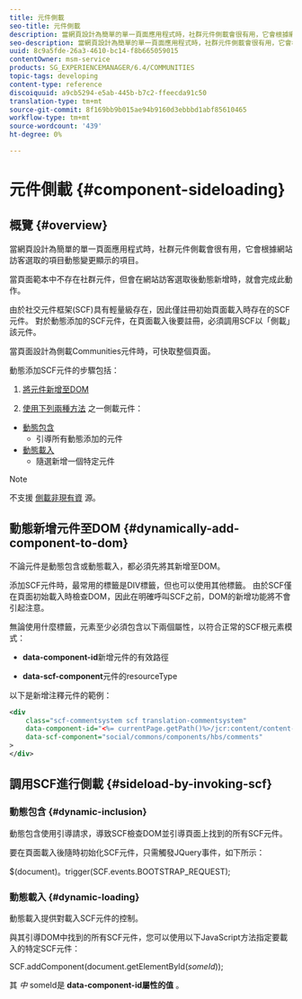```yaml
---
title: 元件側載
seo-title: 元件側載
description: 當網頁設計為簡單的單一頁面應用程式時，社群元件側載會很有用，它會根據網站訪客選取的項目動態變更顯示的項目
seo-description: 當網頁設計為簡單的單一頁面應用程式時，社群元件側載會很有用，它會根據網站訪客選取的項目動態變更顯示的項目
uuid: 8c9a5fde-26a3-4610-bc14-f8b665059015
contentOwner: msm-service
products: SG_EXPERIENCEMANAGER/6.4/COMMUNITIES
topic-tags: developing
content-type: reference
discoiquuid: a9cb5294-e5ab-445b-b7c2-ffeecda91c50
translation-type: tm+mt
source-git-commit: 8f169bb9b015ae94b9160d3ebbbd1abf85610465
workflow-type: tm+mt
source-wordcount: '439'
ht-degree: 0%

---
```



# 元件側載 {#component-sideloading}

## 概覽 {#overview}

當網頁設計為簡單的單一頁面應用程式時，社群元件側載會很有用，它會根據網站訪客選取的項目動態變更顯示的項目。

當頁面範本中不存在社群元件，但會在網站訪客選取後動態新增時，就會完成此動作。

由於社交元件框架(SCF)具有輕量級存在，因此僅註冊初始頁面載入時存在的SCF元件。 對於動態添加的SCF元件，在頁面載入後要註冊，必須調用SCF以「側載」該元件。

當頁面設計為側載Communities元件時，可快取整個頁面。

動態添加SCF元件的步驟包括：

1. [將元件新增至DOM](#dynamically-add-component-to-dom)

1. [使用下列兩種方法](#sideload-by-invoking-scf) 之一側載元件：

* [動態包含](#dynamic-inclusion)
   * 引導所有動態添加的元件
* [動態載入](#dynamic-loading)
   * 隨選新增一個特定元件

>[!NOTE]
>
>不支援 [側載非現有資](scf.md#add-or-include-a-communities-component) 源。

## 動態新增元件至DOM {#dynamically-add-component-to-dom}

不論元件是動態包含或動態載入，都必須先將其新增至DOM。

添加SCF元件時，最常用的標籤是DIV標籤，但也可以使用其他標籤。 由於SCF僅在頁面初始載入時檢查DOM，因此在明確呼叫SCF之前，DOM的新增功能將不會引起注意。

無論使用什麼標籤，元素至少必須包含以下兩個屬性，以符合正常的SCF根元素模式：

* **data-component-id**&#x200B;新增元件的有效路徑

* **data-scf-component**&#x200B;元件的resourceType

以下是新增注釋元件的範例：

```xml
<div
    class="scf-commentsystem scf translation-commentsystem" 
    data-component-id="<%= currentPage.getPath()%>/jcr:content/content-left/comments"
    data-scf-component="social/commons/components/hbs/comments"
>
</div>
```

## 調用SCF進行側載 {#sideload-by-invoking-scf}

### 動態包含 {#dynamic-inclusion}

動態包含使用引導請求，導致SCF檢查DOM並引導頁面上找到的所有SCF元件。

要在頁面載入後隨時初始化SCF元件，只需觸發JQuery事件，如下所示：

$(document)。trigger(SCF.events.BOOTSTRAP_REQUEST);

### 動態載入 {#dynamic-loading}

動態載入提供對載入SCF元件的控制。

與其引導DOM中找到的所有SCF元件，您可以使用以下JavaScript方法指定要載入的特定SCF元件：

SCF.addComponent(document.getElementById(*someId*));

其 *中* someId是 **data-component-id屬性的值** 。
